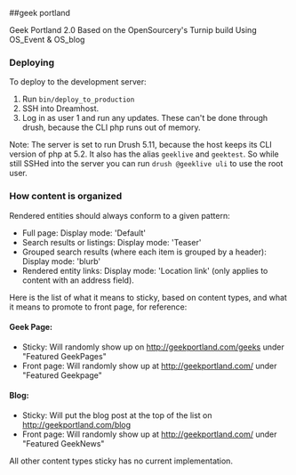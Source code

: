 ##geek portland

Geek Portland 2.0
Based on the OpenSourcery's Turnip build
Using OS_Event & OS_blog

### Deploying
To deploy to the development server:

1. Run `bin/deploy_to_production`
2. SSH into Dreamhost.
3. Log in as user 1 and run any updates. These can't be done through drush, because the CLI php runs out of memory.

Note: The server is set to run Drush 5.11, because the host keeps its CLI version of php at 5.2. It also has the alias `geeklive` and `geektest`. So while still SSHed into the server you can run `drush @geeklive uli` to use the root user.

### How content is organized
Rendered entities should always conform to a given pattern:

 * Full page: Display mode: 'Default'
 * Search results or listings: Display mode: 'Teaser'
 * Grouped search results (where each item is grouped by a header): Display mode: 'blurb'
 * Rendered entity links: Display mode: 'Location link' (only applies to content with an address field).

Here is the list of what it means to sticky, based on content types, and what it means to promote to front page, for reference:

#### Geek Page:
- Sticky: Will randomly show up on http://geekportland.com/geeks under "Featured GeekPages"
- Front page: Will randomly show up at http://geekportland.com/ under "Featured Geekpage"

#### Blog:
- Sticky: Will put the blog post at the top of the list on http://geekportland.com/blog
- Front page: Will randomly show up at http://geekportland.com/ under "Featured GeekNews"

All other content types sticky has no current implementation.
